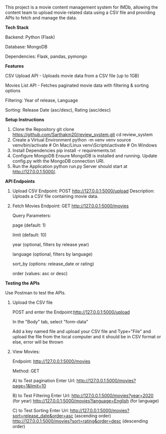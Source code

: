 This project is a movie content management system for IMDb, allowing the content team to upload movie-related data using a CSV file and providing APIs to fetch and manage the data.

**Tech Stack**

Backend: Python (Flask)

Database: MongoDB

Dependencies: Flask, pandas, pymongo

**Features**

CSV Upload API - Uploads movie data from a CSV file (up to 1GB)

Movies List API - Fetches paginated movie data with filtering & sorting options

Filtering: Year of release, Language

Sorting: Release Date (asc/desc), Rating (asc/desc)

**Setup Instructions**

1. Clone the Repository
git clone https://github.com/Sarthakm20/review_system.git
cd review_system
2. Create a Virtual Environment
python -m venv venv
source venv/bin/activate  # On Mac/Linux
venv\Scripts\activate  # On Windows
3. Install Dependencies
pip install -r requirements.txt
4. Configure MongoDB
Ensure MongoDB is installed and running.
Update config.py with the MongoDB connection URI.
5. Run the Application
python run.py
Server should start at http://127.0.0.1:5000/.

**API Endpoints**

1. Upload CSV
   Endpoint: POST http://127.0.0.1:5000/upload
   Description: Uploads a CSV file containing movie data.

2. Fetch Movies
   Endpoint: GET http://127.0.0.1:5000/movies

   Query Parameters:

   page (default: 1)

   limit (default: 10)

   year (optional, filters by release year)

   language (optional, filters by language)

   sort_by (options: release_date or rating)

   order (values: asc or desc)

**Testing the APIs**

Use Postman to test the APIs.

1) Upload the CSV file
   
   POST and enter the Endpoint:http://127.0.0.1:5000/upload

   In the "Body" tab, select "form-data"

   Add a key named file and upload your CSV file and Type="File" and upload the file from the local computer and it should be in CSV format or else, error will be thrown

2) View Movies:
   
   Endpoint: http://127.0.0.1:5000/movies

   Method: GET

      A) to Test pagination
         Enter Url: http://127.0.0.1:5000/movies?page=1&limit=10

      B) to Test Filtering
         Enter Url: http://127.0.0.1:5000/movies?year=2020 (for year)
                    http://127.0.0.1:5000/movies?language=English (for language)

      C) to Test Sorting
         Enter Url: http://127.0.0.1:5000/movies?sort=release_date&order=asc (ascending order)
                    http://127.0.0.1:5000/movies?sort=rating&order=desc (descending order)
